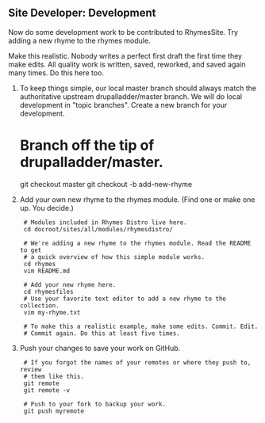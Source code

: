 Site Developer: Development
---------------------------

Now do some development work to be contributed to RhymesSite. Try adding a new
rhyme to the rhymes module.

Make this realistic. Nobody writes a perfect first draft the first time they
make edits. All quality work is written, saved, reworked, and saved again many
times. Do this here too.

1. To keep things simple, our local master branch should always match the
   authoritative upstream drupalladder/master branch. We will do local
   development in "topic branches". Create a new branch for your development.

      # Branch off the tip of drupalladder/master.
      git checkout master
      git checkout -b add-new-rhyme

1. Add your own new rhyme to the rhymes module. (Find one or make one up. You
   decide.)

        # Modules included in Rhymes Distro live here.
        cd docroot/sites/all/modules/rhymesdistro/

        # We're adding a new rhyme to the rhymes module. Read the README to get
        # a quick overview of how this simple module works.
        cd rhymes
        vim README.md

        # Add your new rhyme here.
        cd rhymesfiles
        # Use your favorite text editor to add a new rhyme to the collection.
        vim my-rhyme.txt

        # To make this a realistic example, make some edits. Commit. Edit.
        # Commit again. Do this at least five times.

1. Push your changes to save your work on GitHub.

        # If you forgot the names of your remotes or where they push to, review
        # them like this.
        git remote
        git remote -v

        # Push to your fork to backup your work.
        git push myremote
